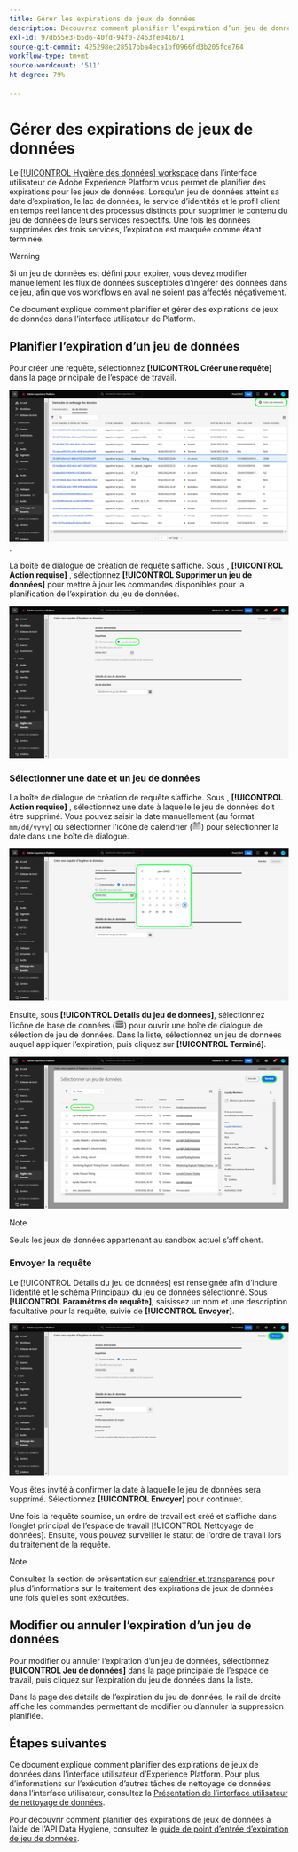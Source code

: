 ```yaml
---
title: Gérer les expirations de jeux de données
description: Découvrez comment planifier l’expiration d’un jeu de données dans l’interface utilisateur d’Adobe Experience Platform.
exl-id: 97db55e3-b5d6-40fd-94f0-2463fe041671
source-git-commit: 425298ec28517bba4eca1bf0966fd3b205fce764
workflow-type: tm+mt
source-wordcount: '511'
ht-degree: 79%

---
```


# Gérer des expirations de jeux de données

Le [[!UICONTROL Hygiène des données] workspace](./overview.md) dans l’interface utilisateur de Adobe Experience Platform vous permet de planifier des expirations pour les jeux de données. Lorsqu’un jeu de données atteint sa date d’expiration, le lac de données, le service d’identités et le profil client en temps réel lancent des processus distincts pour supprimer le contenu du jeu de données de leurs services respectifs. Une fois les données supprimées des trois services, l’expiration est marquée comme étant terminée.

>[!WARNING]
>
>Si un jeu de données est défini pour expirer, vous devez modifier manuellement les flux de données susceptibles d’ingérer des données dans ce jeu, afin que vos workflows en aval ne soient pas affectés négativement.

Ce document explique comment planifier et gérer des expirations de jeux de données dans l’interface utilisateur de Platform.

## Planifier l’expiration d’un jeu de données

Pour créer une requête, sélectionnez **[!UICONTROL Créer une requête]** dans la page principale de l’espace de travail.

![Image illustrant le bouton [!UICONTROL Créer une requête] sélectionné](../images/ui/ttl/create-request-button.png).

La boîte de dialogue de création de requête s’affiche. Sous , **[!UICONTROL Action requise]** , sélectionnez **[!UICONTROL Supprimer un jeu de données]** pour mettre à jour les commandes disponibles pour la planification de l’expiration du jeu de données.

![Image illustrant le bouton [!UICONTROL Créer une requête] sélectionné](../images/ui/ttl/dataset-selected.png)

### Sélectionner une date et un jeu de données

La boîte de dialogue de création de requête s’affiche. Sous , **[!UICONTROL Action requise]** , sélectionnez une date à laquelle le jeu de données doit être supprimé. Vous pouvez saisir la date manuellement (au format `mm/dd/yyyy`) ou sélectionner l’icône de calendrier (![image de l’icône de calendrier](../images/ui/ttl/calendar-icon.png)) pour sélectionner la date dans une boîte de dialogue.

![Image illustrant la définition d’une date d’expiration pour un jeu de données](../images/ui/ttl/select-date.png)

Ensuite, sous **[!UICONTROL Détails du jeu de données]**, sélectionnez l’icône de base de données (![image de l’icône de base de données](../images/ui/ttl/database-icon.png)) pour ouvrir une boîte de dialogue de sélection de jeu de données. Dans la liste, sélectionnez un jeu de données auquel appliquer l’expiration, puis cliquez sur **[!UICONTROL Terminé]**.

![Image illustrant un jeu de données sélectionné](../images/ui/ttl/select-dataset.png)

>[!NOTE]
>
>Seuls les jeux de données appartenant au sandbox actuel s’affichent.

### Envoyer la requête

Le [!UICONTROL Détails du jeu de données] est renseignée afin d’inclure l’identité et le schéma Principaux du jeu de données sélectionné. Sous **[!UICONTROL Paramètres de requête]**, saisissez un nom et une description facultative pour la requête, suivie de **[!UICONTROL Envoyer]**.

![Image illustrant le bouton [!UICONTROL Envoyer] sélectionné](../images/ui/ttl/submit.png)

Vous êtes invité à confirmer la date à laquelle le jeu de données sera supprimé. Sélectionnez **[!UICONTROL Envoyer]** pour continuer.

Une fois la requête soumise, un ordre de travail est créé et s’affiche dans l’onglet principal de l’espace de travail [!UICONTROL Nettoyage de données]. Ensuite, vous pouvez surveiller le statut de l’ordre de travail lors du traitement de la requête.

>[!NOTE]
>
>Consultez la section de présentation sur [calendrier et transparence](../home.md#dataset-expiration-transparency) pour plus d’informations sur le traitement des expirations de jeux de données une fois qu’elles sont exécutées.

## Modifier ou annuler l’expiration d’un jeu de données

Pour modifier ou annuler l’expiration d’un jeu de données, sélectionnez **[!UICONTROL Jeu de données]** dans la page principale de l’espace de travail, puis cliquez sur l’expiration du jeu de données dans la liste.

Dans la page des détails de l’expiration du jeu de données, le rail de droite affiche les commandes permettant de modifier ou d’annuler la suppression planifiée.

## Étapes suivantes

Ce document explique comment planifier des expirations de jeux de données dans l’interface utilisateur d’Experience Platform. Pour plus d’informations sur l’exécution d’autres tâches de nettoyage de données dans l’interface utilisateur, consultez la [Présentation de l’interface utilisateur de nettoyage de données](./overview.md).

Pour découvrir comment planifier des expirations de jeux de données à l’aide de l’API Data Hygiene, consultez le [guide de point d’entrée d’expiration de jeu de données](../api/dataset-expiration.md).
